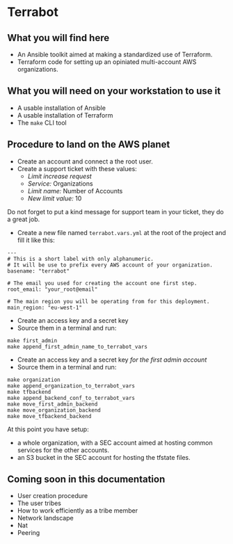 # Terrabot

## What you will find here

* An Ansible toolkit aimed at making a standardized use of Terraform.
* Terraform code for setting up an opiniated multi-account AWS organizations.

## What you will need on your workstation to use it

* A usable installation of Ansible
* A usable installation of Terraform
* The `make` CLI tool

## Procedure to land on the AWS planet


* Create an account and connect a the root user.
* Create a support ticket with these values:
    * _Limit increase request_
    * _Service:_ Organizations
    * _Limit name:_ Number of Accounts
    * _New limit value:_ 10
    
Do not forget to put a kind message for support team in your ticket, they do a great job.

* Create a new file named `terrabot.vars.yml` at the root of the project and fill it like this:

```
---
# This is a short label with only alphanumeric.
# It will be use to prefix every AWS account of your organization.
basename: "terrabot"

# The email you used for creating the account one first step.
root_email: "your_root@email"

# The main region you will be operating from for this deployment.
main_region: "eu-west-1"

```

* Create an access key and a secret key
* Source them in a terminal and run:

```
make first_admin
make append_first_admin_name_to_terrabot_vars
```

* Create an access key and a secret key *for the first admin account*
* Source them in a terminal and run:

```
make organization
make append_organization_to_terrabot_vars
make tfbackend
make append_backend_conf_to_terrabot_vars
make move_first_admin_backend
make move_organization_backend
make move_tfbackend_backend
```

At this point you have setup:

* a whole organization, with a SEC account aimed at hosting common services for the other accounts.
* an S3 bucket in the SEC account for hosting the tfstate files.

## Coming soon in this documentation

* User creation procedure
* The user tribes
* How to work efficiently as a tribe member
* Network landscape
* Nat
* Peering
